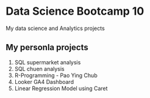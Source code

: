 # Data Science Bootcamp 10
My data science and Analytics projects

## My personla projects

1. SQL supermarket analysis
2. SQL chuen analysis
3. R-Programming - Pao Ying Chub
4. Looker GA4 Dashboard
5. Linear Regression Model using Caret
